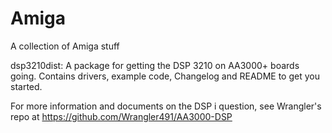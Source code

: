 # Amiga
A collection of Amiga stuff

dsp3210dist: A package for getting the DSP 3210 on AA3000+ boards going. Contains drivers, example code, Changelog and README to get you started.

For more information and documents on the DSP i question, see Wrangler's repo at https://github.com/Wrangler491/AA3000-DSP
